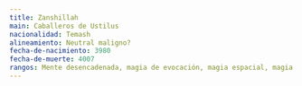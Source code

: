 ```yaml
---
title: Zanshillah
main: Caballeros de Ustilus
nacionalidad: Temash
alineamiento: Neutral maligno?
fecha-de-nacimiento: 3980
fecha-de-muerte: 4007
rangos: Mente desencadenada, magia de evocación, magia espacial, magia de protección, magia temporal
---
```


